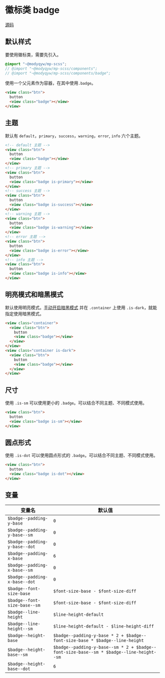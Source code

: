# 徽标类 badge

[源码](https://github.com/ModyQyW/mp-scss/blob/main/compoents/badge.scss)

## 默认样式

要使用徽标类，需要先引入。

```scss
@import "~@modyqyw/mp-scss";
// @import "~@modyqyw/mp-scss/components";
// @import "~@modyqyw/mp-scss/components/badge";
```

使用一个父元素作为容器，在其中使用`.badge`。

```html
<view class="btn">
  button
  <view class="badge"></view>
</view>
```

## 主题

默认有 `default`，`primary`，`success`，`warning`，`error`, `info` 六个主题。

```html
<!-- default 主题 -->
<view class="btn">
  button
  <view class="badge"></view>
</view>
<!-- primary 主题 -->
<view class="btn">
  button
  <view class="badge is-primary"></view>
</view>
<!-- success 主题 -->
<view class="btn">
  button
  <view class="badge is-success"></view>
</view>
<!-- warning 主题 -->
<view class="btn">
  button
  <view class="badge is-warning"></view>
</view>
<!-- error 主题 -->
<view class="btn">
  button
  <view class="badge is-error"></view>
</view>
<!-- info 主题 -->
<view class="btn">
  button
  <view class="badge is-info"></view>
</view>
```

## 明亮模式和暗黑模式

默认使用明亮模式。[手动开启暗黑模式](../advance/README.md#明亮模式和暗黑模式) 并在 `.container` 上使用 `.is-dark`，就能指定使用暗黑模式。

```html
<view class="container">
  <view class="btn">
    button
    <view class="badge"></view>
  </view>
</view>
<view class="container is-dark">
  <view class="btn">
    button
    <view class="badge"></view>
  </view>
</view>
```

## 尺寸

使用 `.is-sm` 可以使用更小的 `.badge`。可以结合不同主题、不同模式使用。

```html
<view class="btn">
  button
  <view class="badge is-sm"></view>
</view>
```

## 圆点形式

使用 `.is-dot` 可以使用圆点形式的 `.badge`。可以结合不同主题、不同模式使用。

```html
<view class="btn">
  button
  <view class="badge is-dot"></view>
</view>
```

## 变量

|变量名|默认值|
|---|---|
|`$badge--padding-y-base`|`0`|
|`$badge--padding-y-base--sm`|`0`|
|`$badge--padding-y-base--dot`|`0`|
|`$badge--padding-x-base`|`6`|
|`$badge--padding-x-base--sm`|`0`|
|`$badge--padding-x-base--dot`|`0`|
|`$badge--font-size-base`|`$font-size-base - $font-size-diff`|
|`$badge--font-size-base--sm`|`$font-size-base - $font-size-diff`|
|`$badge--line-height`|`$line-height-default`|
|`$badge--line-height--sm`|`$line-height-default - $line-height-diff`|
|`$badge--height-base`|`$badge--padding-y-base * 2 + $badge--font-size-base * $badge--line-height`|
|`$badge--height-base--sm`|`$badge--padding-y-base--sm * 2 + $badge--font-size-base--sm * $badge--line-height--sm`|
|`$badge--height-base--dot`|`6`|
